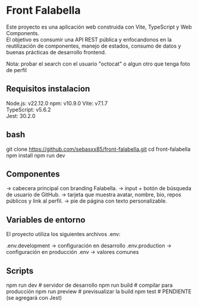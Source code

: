 # Front Falabella

Este proyecto es una aplicación web construida con Vite, TypeScript y Web Components.  
El objetivo es consumir una API REST pública y enfocandonos en la reutilización de 
componentes, manejo de estados, consumo de datos y buenas prácticas de desarrollo frontend.

Nota: probar el search con el usuario "octocat" o algun otro que tenga foto de perfil 

## Requisitos instalacion
Node.js: v22.12.0
npm: v10.9.0
Vite: v7.1.7  
TypeScript: v5.6.2  
Jest: 30.2.0

## bash
git clone https://github.com/sebasxx85/front-falabella.git
cd front-falabella
npm install
npm run dev

## Componentes
<app-header> → cabecera principal con branding Falabella.
<search-input> → input + botón de búsqueda de usuario de GitHub.
<user-card> → tarjeta que muestra avatar, nombre, bio, repos públicos y link al perfil.
<app-footer> → pie de página con texto personalizable.


## Variables de entorno
El proyecto utiliza los siguientes archivos .env:

.env.development → configuración en desarrollo
.env.production → configuración en producción
.env → valores comunes

## Scripts
npm run dev       # servidor de desarrollo
npm run build     # compilar para producción
npm run preview   # previsualizar la build
npm test          # PENDIENTE (se agregará con Jest)